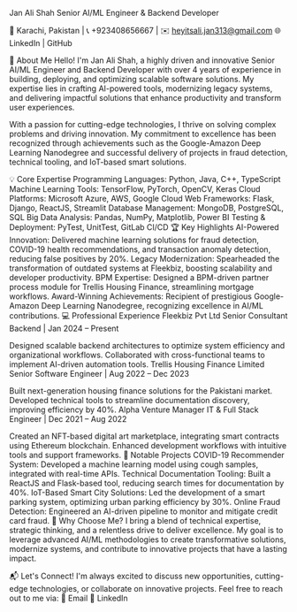 Jan Ali Shah
Senior AI/ML Engineer & Backend Developer

📍 Karachi, Pakistan | 📞 +923408656667 | ✉️ heyitsali.jan313@gmail.com
🌐 LinkedIn | GitHub

👋 About Me
Hello! I'm Jan Ali Shah, a highly driven and innovative Senior AI/ML Engineer and Backend Developer with over 4 years of experience in building, deploying, and optimizing scalable software solutions. My expertise lies in crafting AI-powered tools, modernizing legacy systems, and delivering impactful solutions that enhance productivity and transform user experiences.

With a passion for cutting-edge technologies, I thrive on solving complex problems and driving innovation. My commitment to excellence has been recognized through achievements such as the Google-Amazon Deep Learning Nanodegree and successful delivery of projects in fraud detection, technical tooling, and IoT-based smart solutions.

💡 Core Expertise
Programming Languages: Python, Java, C++, TypeScript
Machine Learning Tools: TensorFlow, PyTorch, OpenCV, Keras
Cloud Platforms: Microsoft Azure, AWS, Google Cloud
Web Frameworks: Flask, Django, ReactJS, Streamlit
Database Management: MongoDB, PostgreSQL, SQL
Big Data Analysis: Pandas, NumPy, Matplotlib, Power BI
Testing & Deployment: PyTest, UnitTest, GitLab CI/CD
🏆 Key Highlights
AI-Powered Innovation: Delivered machine learning solutions for fraud detection, COVID-19 health recommendations, and transaction anomaly detection, reducing false positives by 20%.
Legacy Modernization: Spearheaded the transformation of outdated systems at Fleekbiz, boosting scalability and developer productivity.
BPM Expertise: Designed a BPM-driven partner process module for Trellis Housing Finance, streamlining mortgage workflows.
Award-Winning Achievements: Recipient of prestigious Google-Amazon Deep Learning Nanodegree, recognizing excellence in AI/ML contributions.
💻 Professional Experience
Fleekbiz Pvt Ltd
Senior Consultant Backend | Jan 2024 – Present

Designed scalable backend architectures to optimize system efficiency and organizational workflows.
Collaborated with cross-functional teams to implement AI-driven automation tools.
Trellis Housing Finance Limited
Senior Software Engineer | Aug 2022 – Dec 2023

Built next-generation housing finance solutions for the Pakistani market.
Developed technical tools to streamline documentation discovery, improving efficiency by 40%.
Alpha Venture
Manager IT & Full Stack Engineer | Dec 2021 – Aug 2022

Created an NFT-based digital art marketplace, integrating smart contracts using Ethereum blockchain.
Enhanced development workflows with intuitive tools and support frameworks.
📂 Notable Projects
COVID-19 Recommender System: Developed a machine learning model using cough samples, integrated with real-time APIs.
Technical Documentation Tooling: Built a ReactJS and Flask-based tool, reducing search times for documentation by 40%.
IoT-Based Smart City Solutions: Led the development of a smart parking system, optimizing urban parking efficiency by 30%.
Online Fraud Detection: Engineered an AI-driven pipeline to monitor and mitigate credit card fraud.
🚀 Why Choose Me?
I bring a blend of technical expertise, strategic thinking, and a relentless drive to deliver excellence. My goal is to leverage advanced AI/ML methodologies to create transformative solutions, modernize systems, and contribute to innovative projects that have a lasting impact.

📬 Let's Connect!
I'm always excited to discuss new opportunities, cutting-edge technologies, or collaborate on innovative projects. Feel free to reach out to me via:
📧 Email
🔗 LinkedIn

